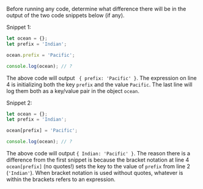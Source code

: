 Before running any code, determine what difference there will be in the output of the two code snippets below (if any).

Snippet 1:

```js
let ocean = {};
let prefix = 'Indian';

ocean.prefix = 'Pacific';

console.log(ocean); // ?
```

The above code will output ` { prefix: 'Pacific' }`.  The expression on line 4 is initializing both the key `prefix` and the value `Pacific`.  The last line will log them both as a key/value pair in the object `ocean`.

Snippet 2:

```js
let ocean = {};
let prefix = 'Indian';

ocean[prefix] = 'Pacific';

console.log(ocean); // ?
```

The above code will output `{ Indian: 'Pacific' }`.  The reason there is a difference from the first snippet is because the bracket notation at line 4 `ocean[prefix]` (no quotes!) sets the key to  the value of `prefix` from line 2 (`'Indian'`).  When bracket notation is used without quotes, whatever is within the brackets refers to an expression.